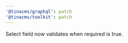 ```yaml
---
'@tinacms/graphql': patch
'@tinacms/toolkit': patch
---
```


Select field now validates when required is true.
